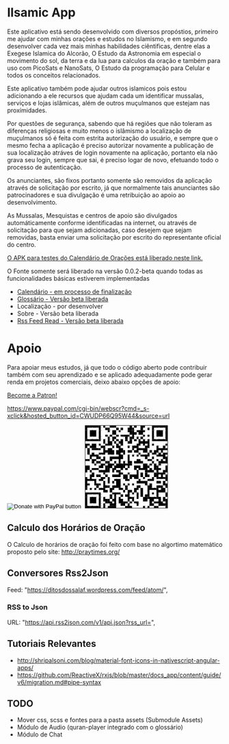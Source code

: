 # Ilsamic App

Este aplicativo está sendo desenvolvido com diversos propóstios, primeiro me ajudar com minhas orações e estudos no Islamismo, e em segundo desenvolver cada vez mais minhas habilidades ciêntificas, dentre elas a Exegese Islamica do Alcorão, O Estudo da Astronomia em especial o movimento do sol, da terra e da lua para calculos da oração e também para uso com PicoSats e NanoSats, O Estudo da programação para Celular e todos os conceitos relacionados.

Este aplicativo também pode ajudar outros islamicos pois estou adicionando a ele recursos que ajudam cada um identificar mussalas, serviços e lojas islâmicas, além de outros muçulmanos que estejam nas proxímidades.

Por questões de segurança, sabendo que há regiões que não toleram as diferenças religiosas e muito menos o islâmismo a localização de muçulmanos só é feita com estrita autorização do usuário, e sempre que o mesmo fecha a aplicação é preciso autorizar novamente a publicação de sua localização atráves de login novamente na aplicação, portanto ela não grava seu login, sempre que sai, é preciso logar de novo, efetuando todo o processo de autenticação.

Os anunciantes, são fixos portanto somente são removidos da aplicação através de solicitação por escrito, já que normalmente tais anunciantes são patrocinadores e sua divulgação é uma retribuição ao apoio ao desenvolvimento.

As Mussalas, Mesquistas e centros de apoio são divulgados automáticamente conforme identificadas na internet, ou através de solicitação para que sejam adicionadas, caso desejem que sejam removidas, basta enviar uma solicitação por escrito do representante oficial do centro.

[O APK para testes do Calendário de Orações está liberado neste link.](https://github.com/islamic-works/islamic-app/releases/tag/v0.0.1-alpha-2)

O Fonte somente será liberado na versão 0.0.2-beta quando todas as funcionalidades básicas estiverem implementadas

- [Calendário - em processo de finalização](https://github.com/islamic-works/praytimes-module)
- [Glossário - Versão beta liberada](https://github.com/islamic-works/glossary-module)
- Localização - por desenvolver
- Sobre - Versão beta liberada
- [Rss Feed Read - Versão beta liberada](https://github.com/islamic-works/rss-reader-module)

# Apoio

Para apoiar meus estudos, já que todo o código aberto pode contribuir também com seu aprendizado e se aplicado adequadamente pode gerar renda em projetos comerciais, deixo abaixo opções de apoio:

<a href="https://www.patreon.com/bePatron?u=12060988" data-patreon-widget-type="become-patron-button">Become a Patron!</a><script async src="https://c6.patreon.com/becomePatronButton.bundle.js"></script>


https://www.paypal.com/cgi-bin/webscr?cmd=_s-xclick&hosted_button_id=CWUDP66Q95W44&source=url

<form action="https://www.paypal.com/cgi-bin/webscr" method="post" target="_top">
<input type="hidden" name="cmd" value="_s-xclick" />
<input type="hidden" name="hosted_button_id" value="CWUDP66Q95W44" />
<input type="image" src="https://www.paypalobjects.com/en_US/i/btn/btn_donateCC_LG.gif" border="0" name="submit" title="PayPal - The safer, easier way to pay online!" alt="Donate with PayPal button" />
<img alt="" border="0" src="https://www.paypal.com/en_BR/i/scr/pixel.gif" width="1" height="1" />
  <img alt="QR Code" border="1" src="./docs/PayPal-QR Code.png"/>
</form>


## Calculo dos Horários de Oração

O Calculo de horários de oração foi feito com base no algortimo matemático proposto pelo site: http://praytimes.org/

## Conversores Rss2Json

Feed: "https://ditosdossalaf.wordpress.com/feed/atom/",

### RSS to Json

URL: "https://api.rss2json.com/v1/api.json?rss_url=",
  
## Tutoriais Relevantes

* http://shripalsoni.com/blog/material-font-icons-in-nativescript-angular-apps/
* https://github.com/ReactiveX/rxjs/blob/master/docs_app/content/guide/v6/migration.md#pipe-syntax

## TODO

* Mover css, scss e fontes para a pasta assets (Submodule Assets)
* Módulo de Audio (quran-player integrado com o glossário)
* Módulo de Chat
